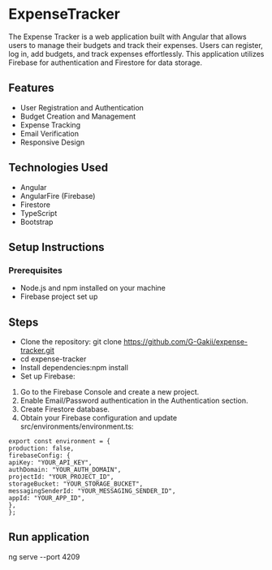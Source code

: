 # ExpenseTracker

The Expense Tracker is a web application built with Angular that allows users to manage their budgets and track their expenses. Users can register, log in, add budgets, and track expenses effortlessly. This application utilizes Firebase for authentication and Firestore for data storage.

## Features

- User Registration and Authentication
- Budget Creation and Management
- Expense Tracking
- Email Verification
- Responsive Design

## Technologies Used

- Angular
- AngularFire (Firebase)
- Firestore
- TypeScript
- Bootstrap

## Setup Instructions

### Prerequisites

- Node.js and npm installed on your machine
- Firebase project set up

## Steps

- Clone the repository: git clone https://github.com/G-Gakii/expense-tracker.git
- cd expense-tracker
- Install dependencies:npm install
- Set up Firebase:

1. Go to the Firebase Console and create a new project.
2. Enable Email/Password authentication in the Authentication section.
3. Create Firestore database.
4. Obtain your Firebase configuration and update src/environments/environment.ts:

```
export const environment = {
production: false,
firebaseConfig: {
apiKey: "YOUR_API_KEY",
authDomain: "YOUR_AUTH_DOMAIN",
projectId: "YOUR_PROJECT_ID",
storageBucket: "YOUR_STORAGE_BUCKET",
messagingSenderId: "YOUR_MESSAGING_SENDER_ID",
appId: "YOUR_APP_ID",
},
};
```

## Run application

ng serve --port 4209

